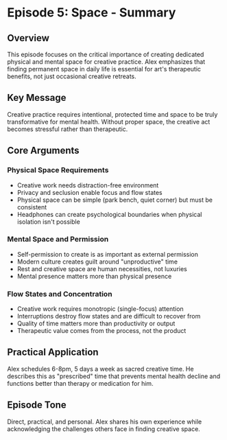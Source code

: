 # Episode 5: Space - Summary

## Overview
This episode focuses on the critical importance of creating dedicated physical and mental space for creative practice. Alex emphasizes that finding permanent space in daily life is essential for art's therapeutic benefits, not just occasional creative retreats.

## Key Message
Creative practice requires intentional, protected time and space to be truly transformative for mental health. Without proper space, the creative act becomes stressful rather than therapeutic.

## Core Arguments

### Physical Space Requirements
- Creative work needs distraction-free environment
- Privacy and seclusion enable focus and flow states
- Physical space can be simple (park bench, quiet corner) but must be consistent
- Headphones can create psychological boundaries when physical isolation isn't possible

### Mental Space and Permission
- Self-permission to create is as important as external permission
- Modern culture creates guilt around "unproductive" time
- Rest and creative space are human necessities, not luxuries
- Mental presence matters more than physical presence

### Flow States and Concentration
- Creative work requires monotropic (single-focus) attention
- Interruptions destroy flow states and are difficult to recover from
- Quality of time matters more than productivity or output
- Therapeutic value comes from the process, not the product

## Practical Application
Alex schedules 6-8pm, 5 days a week as sacred creative time. He describes this as "prescribed" time that prevents mental health decline and functions better than therapy or medication for him.

## Episode Tone
Direct, practical, and personal. Alex shares his own experience while acknowledging the challenges others face in finding creative space.
